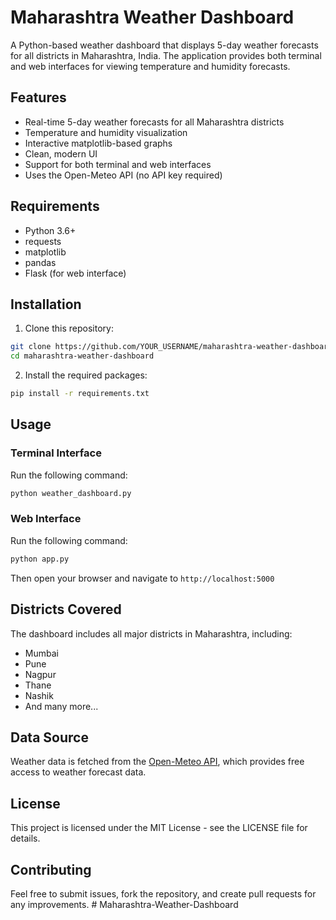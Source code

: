 # Maharashtra Weather Dashboard

A Python-based weather dashboard that displays 5-day weather forecasts for all districts in Maharashtra, India. The application provides both terminal and web interfaces for viewing temperature and humidity forecasts.

## Features

- Real-time 5-day weather forecasts for all Maharashtra districts
- Temperature and humidity visualization
- Interactive matplotlib-based graphs
- Clean, modern UI
- Support for both terminal and web interfaces
- Uses the Open-Meteo API (no API key required)

## Requirements

- Python 3.6+
- requests
- matplotlib
- pandas
- Flask (for web interface)

## Installation

1. Clone this repository:
```bash
git clone https://github.com/YOUR_USERNAME/maharashtra-weather-dashboard.git
cd maharashtra-weather-dashboard
```

2. Install the required packages:
```bash
pip install -r requirements.txt
```

## Usage

### Terminal Interface

Run the following command:
```bash
python weather_dashboard.py
```

### Web Interface

Run the following command:
```bash
python app.py
```
Then open your browser and navigate to `http://localhost:5000`

## Districts Covered

The dashboard includes all major districts in Maharashtra, including:
- Mumbai
- Pune
- Nagpur
- Thane
- Nashik
- And many more...

## Data Source

Weather data is fetched from the [Open-Meteo API](https://open-meteo.com/), which provides free access to weather forecast data.

## License

This project is licensed under the MIT License - see the LICENSE file for details.

## Contributing

Feel free to submit issues, fork the repository, and create pull requests for any improvements.
#   M a h a r a s h t r a - W e a t h e r - D a s h b o a r d  
 